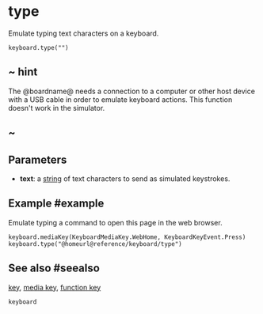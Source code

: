 # type

Emulate typing text characters on a keyboard.

```sig
keyboard.type("")
```

## ~ hint

The @boardname@ needs a connection to a computer or other host device with a USB cable in order to emulate keyboard actions. This function doesn't work in the simulator.

## ~

## Parameters

* **text**: a [string](/types/string) of text characters to send as simulated keystrokes.

## Example #example

Emulate typing a command to open this page in the web browser.

```blocks
keyboard.mediaKey(KeyboardMediaKey.WebHome, KeyboardKeyEvent.Press)
keyboard.type("@homeurl@reference/keyboard/type")
```

## See also #seealso

[key](/reference/keyboard/key), [media key](/reference/keyboard/media-key), [function key](/reference/keyboard/function-key)

```package
keyboard
```